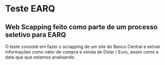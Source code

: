 # Teste EARQ

## Web Scapping feito como parte de um processo seletivo para EARQ
 O teste consiste em fazer o scrapping de um site do Banco Central e extrair informações como valor de compra e venda de Dolar / Euro, assim como a data que que estamos analisando.